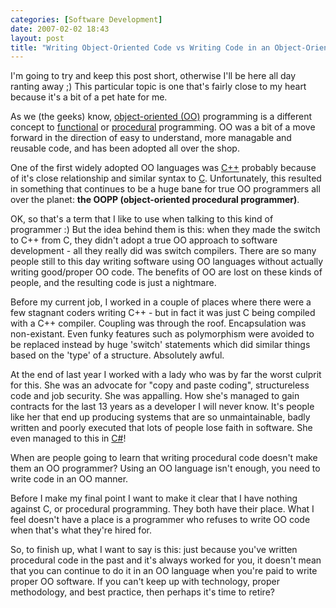 ```yaml
---
categories: [Software Development]
date: 2007-02-02 18:43
layout: post
title: "Writing Object-Oriented Code vs Writing Code in an Object-Oriented Language"
---
```

I'm going to try and keep this post short, otherwise I'll be here all day ranting away ;) This particular topic is one that's fairly close to my heart because it's a bit of a pet hate for me.

As we (the geeks) know, <a href="http://en.wikipedia.org/wiki/Object-oriented_programming" title="Object-Oriented Programming" target="_blank">object-oriented (OO)</a> programming is a different concept to <a href="http://en.wikipedia.org/wiki/Functional_programming" title="Functional Programming" target="_blank">functional</a> or <a href="http://en.wikipedia.org/wiki/Procedural_programming" title="Procedural Programming" target="_blank">procedural</a> programming. OO was a bit of a move forward in the direction of easy to understand, more managable and reusable code, and has been adopted all over the shop.

One of the first widely adopted OO languages was <a href="http://en.wikipedia.org/wiki/C%2B%2B" title="C++" target="_blank">C++</a> probably because of it's close relationship and similar syntax to <a href="http://en.wikipedia.org/wiki/C_%28programming_language%29" title="C" target="_blank">C</a>. Unfortunately, this resulted in something that continues to be a huge bane for true OO programmers all over the planet: <strong>the OOPP (object-oriented procedural programmer)</strong>.

OK, so that's a term that I like to use when talking to this kind of programmer :) But the idea behind them is this: when they made the switch to C++ from C, they didn't adopt a true OO approach to software development - all they really did was switch compilers.  There are so many people still to this day writing software using OO languages without actually writing good/proper OO code. The benefits of OO are lost on these kinds of people, and the resulting code is just a nightmare.

Before my current job, I worked in a couple of places where there were a few stagnant coders writing C++ - but in fact it was just C being compiled with a C++ compiler. Coupling was through the roof. Encapsulation was non-existant. Even funky features such as polymorphism were avoided to be replaced instead by huge 'switch' statements which did similar things based on the 'type' of a structure. Absolutely awful.

At the end of last year I worked with a lady who was by far the worst culprit for this. She was an advocate for "copy and paste coding", structureless code and job security. She was appalling. How she's managed to gain contracts for the last 13 years as a developer I will never know. It's people like her that end up producing systems that are so unmaintainable, badly written and poorly executed that lots of people lose faith in software. She even managed to this in <a href="http://en.wikipedia.org/wiki/C_Sharp" title="C-Sharp" target="_blank">C#</a>!

When are people going to learn that writing procedural code doesn't make them an OO programmer? Using an OO language isn't enough, you need to write code in an OO manner.

Before I make my final point I want to make it clear that I have nothing against C, or procedural programming. They both have their place. What I feel doesn't have a place is a programmer who refuses to write OO code when that's what they're hired for.

So, to finish up, what I want to say is this: just because you've written procedural code in the past and it's always worked for you, it doesn't mean that you can continue to do it in an OO language when you're paid to write proper OO software. If you can't keep up with technology, proper methodology, and best practice, then perhaps it's time to retire?
